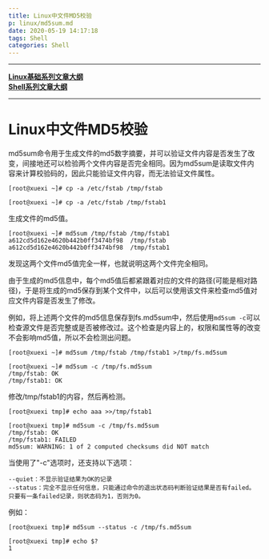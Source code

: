 ```yaml
---
title: Linux中文件MD5校验
p: linux/md5sum.md
date: 2020-05-19 14:17:18
tags: Shell
categories: Shell
---
```


------

**[Linux基础系列文章大纲](/linux/index)**  
**[Shell系列文章大纲](/shell/index)**  

------

# Linux中文件MD5校验

md5sum命令用于生成文件的md5数字摘要，并可以验证文件内容是否发生了改变，间接地还可以检验两个文件内容是否完全相同。因为md5sum是读取文件内容来计算校验码的，因此只能验证文件内容，而无法验证文件属性。

```
[root@xuexi ~]# cp -a /etc/fstab /tmp/fstab

[root@xuexi ~]# cp -a /etc/fstab /tmp/fstab1
```

生成文件的md5值。

```
[root@xuexi ~]# md5sum /tmp/fstab /tmp/fstab1
a612cd5d162e4620b442b0ff3474bf98  /tmp/fstab
a612cd5d162e4620b442b0ff3474bf98  /tmp/fstab1
```

发现这两个文件md5值完全一样，也就说明这两个文件完全相同。

由于生成的md5信息中，每个md5值后都紧跟着对应的文件的路径(可能是相对路径)，于是将生成的md5保存到某个文件中，以后可以使用该文件来检查md5值对应文件内容是否发生了修改。

例如，将上述两个文件的md5信息保存到fs.md5sum中，然后使用`md5sum -c`可以检查源文件是否完整或是否被修改过。这个检查是内容上的，权限和属性等的改变不会影响md5值，所以不会检测出问题。

```
[root@xuexi ~]# md5sum /tmp/fstab /tmp/fstab1 >/tmp/fs.md5sum

[root@xuexi ~]# md5sum -c /tmp/fs.md5sum
/tmp/fstab: OK
/tmp/fstab1: OK
```

修改/tmp/fstab1的内容，然后再检测。

```
[root@xuexi tmp]# echo aaa >>/tmp/fstab1

[root@xuexi tmp]# md5sum -c /tmp/fs.md5sum
/tmp/fstab: OK
/tmp/fstab1: FAILED
md5sum: WARNING: 1 of 2 computed checksums did NOT match
```

当使用了"-c"选项时，还支持以下选项：
```
--quiet：不显示验证结果为OK的记录
--status：完全不显示任何信息，只能通过命令的退出状态码判断验证结果是否有failed。只要有一条failed记录，则状态码为1，否则为0。
```
例如：
```
[root@xuexi tmp]# md5sum --status -c /tmp/fs.md5sum

[root@xuexi tmp]# echo $?
1
```